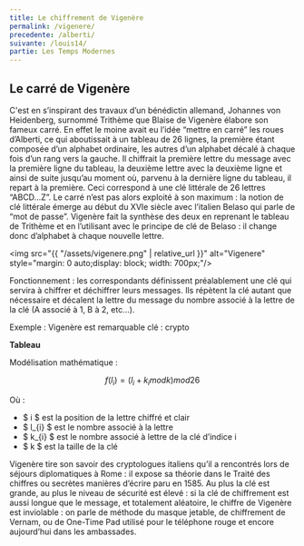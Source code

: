 ```yaml
---
title: Le chiffrement de Vigenère
permalink: /vigenere/
precedente: /alberti/
suivante: /louis14/
partie: Les Temps Modernes
---
```


## Le carré de Vigenère

C'est en s’inspirant des travaux d’un bénédictin allemand, Johannes von Heidenberg, surnommé Trithème que Blaise de Vigenère élabore son fameux carré. En effet le moine avait eu l’idée “mettre en carré” les roues d’Alberti, ce qui aboutissait à un tableau de 26 lignes, la première étant composée d’un alphabet ordinaire, les autres d’un alphabet décalé à chaque fois d’un rang vers la gauche. Il chiffrait la première lettre du message avec la première ligne du tableau, la deuxième lettre avec la deuxième ligne et ainsi de suite jusqu’au moment où, parvenu à la dernière ligne du tableau, il repart à la première. Ceci correspond à une clé littérale de 26 lettres “ABCD...Z”. Le carré n’est pas alors exploité à son maximum : la notion de clé littérale émerge au début du XVIe siècle avec l’italien Belaso qui parle de “mot de passe”. Vigenère fait la synthèse des deux en reprenant le tableau de Trithème et en l’utilisant avec le principe de clé de Belaso : il change donc d’alphabet à chaque nouvelle lettre.


<img src="{{ "/assets/vigenere.png" | relative_url }}" alt="Vigenere" style="margin: 0 auto;display: block; width: 700px;"/>


Fonctionnement : les correspondants définissent préalablement une clé qui servira à chiffrer et déchiffrer leurs messages. Ils répètent la clé autant que nécessaire et décalent la lettre du message du nombre associé à la lettre de la clé (A associé à 1, B à 2, etc…).

Exemple : Vigenère est remarquable
clé : crypto

**Tableau**

Modélisation mathématique :

$$ f(l_{i}) = (l_{i} + k_{i} mod k) mod 26 $$

Où :
* $ i $ est la position de la lettre chiffré et clair
* $ l_{i} $ est le nombre associé à la lettre
* $ k_{i} $ est le nombre associé à lettre de la clé d’indice i
* $ k $ est la taille de la clé


Vigenère tire son savoir des cryptologues italiens qu’il a rencontrés lors de séjours diplomatiques à Rome : il expose sa théorie dans le Traité des chiffres ou secrètes manières d’écrire paru en 1585. Au plus la clé est grande, au plus le niveau de sécurité est élevé : si la clé de chiffrement est aussi longue que le message, et totalement aléatoire, le chiffre de Vigenère est inviolable : on parle de méthode du masque jetable, de chiffrement de Vernam, ou de One-Time Pad utilisé pour le téléphone rouge et encore aujourd’hui dans les ambassades.
